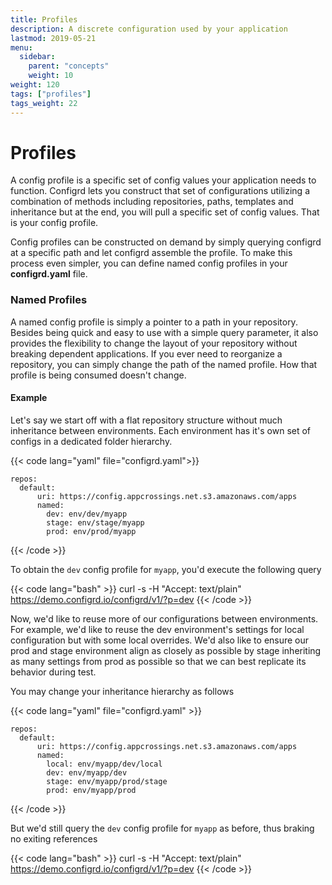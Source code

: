 ```yaml
---
title: Profiles
description: A discrete configuration used by your application
lastmod: 2019-05-21
menu:
  sidebar:
    parent: "concepts"
    weight: 10
weight: 120
tags: ["profiles"]
tags_weight: 22
---
```


# Profiles

A config profile is a specific set of config values your application needs to function.  Configrd lets you construct that set of configurations utilizing a combination of methods including repositories, paths, templates and inheritance but at the end, you will pull a specific set of config values. That is your config profile. 

Config profiles can be constructed on demand by simply querying configrd at a specific path and let configrd assemble the profile. To make this process even simpler, you can define named config profiles in your **configrd.yaml** file.

### Named Profiles

A named config profile is simply a pointer to a path in your repository. Besides being quick and easy to use with a simple query parameter, it also provides the flexibility to change the layout of your repository without breaking dependent applications. If you ever need to reorganize a repository, you can simply change the path of the named profile. How that profile is being consumed doesn't change.

#### Example

Let's say we start off with a flat repository structure without much inheritance between environments. Each environment has it's own set of configs in a dedicated folder hierarchy.

{{< code lang="yaml" file="configrd.yaml">}}
```
repos:
  default:
      uri: https://config.appcrossings.net.s3.amazonaws.com/apps
      named:
        dev: env/dev/myapp
        stage: env/stage/myapp
        prod: env/prod/myapp
```
{{< /code >}}

To obtain the `dev` config profile for `myapp`, you'd execute the following query

{{< code lang="bash" >}}
curl -s -H "Accept: text/plain" https://demo.configrd.io/configrd/v1/?p=dev
{{< /code >}}

Now, we'd like to reuse more of our configurations between environments. For example, we'd like to reuse the dev environment's settings for local configuration but with some local overrides. We'd also like to ensure our prod and stage environment align as closely as possible by stage inheriting as many settings from prod as possible so that we can best replicate its behavior during test.

You may change your inheritance hierarchy as follows

{{< code lang="yaml" file="configrd.yaml" >}}
```
repos:
  default:
      uri: https://config.appcrossings.net.s3.amazonaws.com/apps
      named:
        local: env/myapp/dev/local
        dev: env/myapp/dev
        stage: env/myapp/prod/stage
        prod: env/myapp/prod
```
{{< /code >}}

But we'd still query the `dev` config profile for `myapp` as before, thus braking no exiting references

{{< code lang="bash" >}}
curl -s -H "Accept: text/plain" https://demo.configrd.io/configrd/v1/?p=dev
{{< /code >}}
